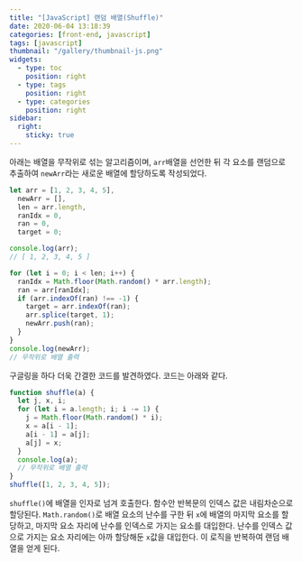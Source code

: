 ```yaml
---
title: "[JavaScript] 랜덤 배열(Shuffle)"
date: 2020-06-04 13:18:39
categories: [front-end, javascript]
tags: [javascript]
thumbnail: "/gallery/thumbnail-js.png"
widgets:
  - type: toc
    position: right
  - type: tags
    position: right
  - type: categories
    position: right
sidebar:
  right:
    sticky: true
---
```


아래는 배열을 무작위로 섞는 알고리즘이며, `arr`배열을 선언한 뒤 각 요소를 랜덤으로 추출하여 `newArr`라는 새로운 배열에 할당하도록 작성되었다.

<!-- more -->

```javascript
let arr = [1, 2, 3, 4, 5],
  newArr = [],
  len = arr.length,
  ranIdx = 0,
  ran = 0,
  target = 0;

console.log(arr);
// [ 1, 2, 3, 4, 5 ]

for (let i = 0; i < len; i++) {
  ranIdx = Math.floor(Math.random() * arr.length);
  ran = arr[ranIdx];
  if (arr.indexOf(ran) !== -1) {
    target = arr.indexOf(ran);
    arr.splice(target, 1);
    newArr.push(ran);
  }
}
console.log(newArr);
// 무작위로 배열 출력
```

구글링을 하다 더욱 간결한 코드를 발견하였다. 코드는 아래와 같다.

```javascript
function shuffle(a) {
  let j, x, i;
  for (let i = a.length; i; i -= 1) {
    j = Math.floor(Math.random() * i);
    x = a[i - 1];
    a[i - 1] = a[j];
    a[j] = x;
  }
  console.log(a);
  // 무작위로 배열 출력
}
shuffle([1, 2, 3, 4, 5]);
```

 `shuffle()`에 배열을 인자로 넘겨 호출한다. 함수안 반복문의 인덱스 값은 내림차순으로 할당된다. `Math.random()`로 배열 요소의 난수를 구한 뒤 `x`에 배열의 마지막 요소를 할당하고, 마지막 요소 자리에 난수를 인덱스로 가지는 요소를 대입한다. 난수를 인덱스 값으로 가지는 요소 자리에는 아까 할당해둔 `x`값을 대입한다. 이 로직을 반복하여 랜덤 배열을 얻게 된다.
